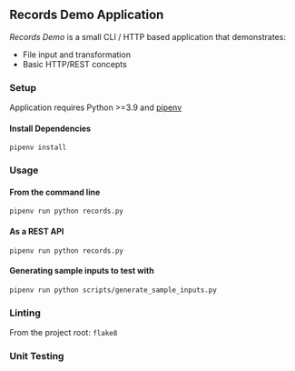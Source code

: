 Records Demo Application
------------------------

_Records Demo_ is a small CLI / HTTP based application that demonstrates:
- File input and transformation
- Basic HTTP/REST concepts

### Setup

Application requires Python >=3.9 and [pipenv](https://pipenv.pypa.io/en/latest/)

#### Install Dependencies
```
pipenv install
```

### Usage

#### From the command line
```
pipenv run python records.py
```

#### As a REST API
```
pipenv run python records.py
```

#### Generating sample inputs to test with
```
pipenv run python scripts/generate_sample_inputs.py
```

### Linting

From the project root:
`flake8`

### Unit Testing